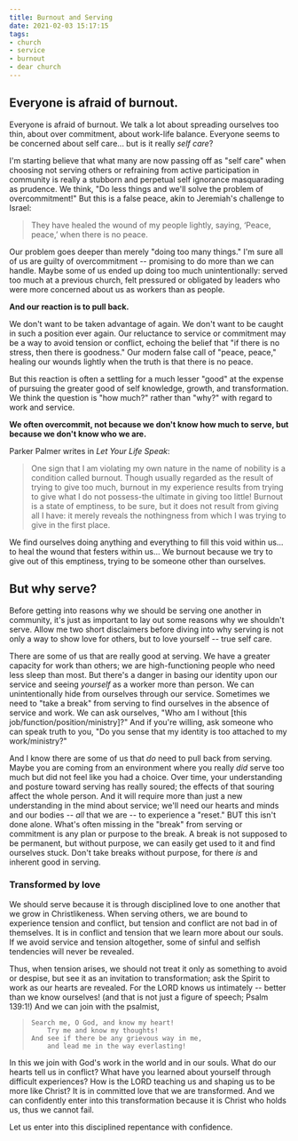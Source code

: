 ```yaml
---
title: Burnout and Serving
date: 2021-02-03 15:17:15
tags:
- church
- service
- burnout
- dear church
---
```

## Everyone is afraid of burnout.
Everyone is afraid of burnout. We talk a lot about spreading ourselves too thin, about over commitment, about work-life balance. Everyone seems to be concerned about self care... but is it really *self care*? 

I'm starting believe that what many are now passing off as "self care" when choosing not serving others or refraining from active participation in community is really a stubborn and perpetual self ignorance masquarading as prudence. We think, "Do less things and we'll solve the problem of overcommitment!" But this is a false peace, akin to Jeremiah's challenge to Israel:

>   They have healed the wound of my people lightly,
>       saying, ‘Peace, peace,’
>       when there is no peace.

Our problem goes deeper than merely "doing too many things." I'm sure all of us are guilty of overcommitment -- promising to do more than we can handle. Maybe some of us ended up doing too much unintentionally: served too much at a previous church, felt pressured or obligated by leaders who were more concerned about us as workers than as people. 

**And our reaction is to pull back.**

We don't want to be taken advantage of again. We don't want to be caught in such a position ever again. Our reluctance to service or commitment may be a way to avoid tension or conflict, echoing the belief that "if there is no stress, then there is goodness." Our modern false call of "peace, peace," healing our wounds lightly when the truth is that there is no peace.

But this reaction is often a settling for a much lesser "good" at the expense of pursuing the greater good of self knowledge, growth, and transformation. We think the question is "how much?" rather than "why?" with regard to work and service. 

**We often overcommit, not because we don't know how much to serve, but because we don't know who we are.**

Parker Palmer writes in *Let Your Life Speak*:

> One sign that I am violating my own nature in the name of nobility is a condition called burnout. Though usually regarded as the result of trying to give too much, burnout in my experience results from trying to give what I do not possess-the ultimate in giving too little! Burnout is a state of emptiness, to be sure, but it does not result from giving all I have: it merely reveals the nothingness from which I was trying to give in the first place.

We find ourselves doing anything and everything to fill this void within us... to heal the wound that festers within us... We burnout because we try to give out of this emptiness, trying to be someone other than ourselves.

## But why serve?
Before getting into reasons why we should be serving one another in community, it's just as important to lay out some reasons why we shouldn't serve. Allow me two short disclaimers before diving into why serving is not only a way to show love for others, but to love yourself -- true self care.

There are some of us that are really good at serving. We have a greater capacity for work than others; we are high-functioning people who need less sleep than most. But there's a danger in basing our identity upon our service and seeing *yourself* as a worker more than person. We can unintentionally hide from ourselves through our service. Sometimes we need to "take a break" from serving to find ourselves in the absence of service and work. We can ask ourselves, "Who am I without [this job/function/position/ministry]?" And if you're willing, ask someone who can speak truth to you, "Do you sense that my identity is too attached to my work/ministry?"

And I know there are some of us that *do* need to pull back from serving. Maybe you are coming from an environment where you really *did* serve too much but did not feel like you had a choice. Over time, your understanding and posture toward serving has really soured; the effects of that souring affect the whole person. And it will require more than just a new understanding in the mind about service; we'll need our hearts and minds and our bodies -- *all* that we are -- to experience a "reset." BUT this isn't done alone. What's often missing in the "break" from serving or commitment is any plan or purpose to the break. A break is not supposed to be permanent, but without purpose, we can easily get used to it and find ourselves stuck. Don't take breaks without purpose, for there *is* and inherent good in serving.

### Transformed by love
We should serve because it is through disciplined love to one another that we grow in Christlikeness. When serving others, we are bound to experience tension and conflict, but tension and conflict are not bad in of themselves. It is in conflict and tension that we learn more about our souls. If we avoid service and tension altogether, some of sinful and selfish tendencies will never be revealed. 

Thus, when tension arises, we should not treat it only as something to avoid or despise, but see it as an invitation to transformation; ask the Spirit to work as our hearts are revealed. For the LORD knows us intimately -- better than we know ourselves! (and that is not just a figure of speech; Psalm 139:1!) And we can join with the psalmist, 

>     Search me, O God, and know my heart!
>         Try me and know my thoughts!
>     And see if there be any grievous way in me,
>         and lead me in the way everlasting!

In this we join with God's work in the world and in our souls. What do our hearts tell us in conflict? What have you learned about yourself through difficult experiences? How is the LORD teaching us and shaping us to be more like Christ? It is in committed love that we are transformed. And we can confidently enter into this transformation because it is Christ who holds us, thus we cannot fail. 

Let us enter into this disciplined repentance with confidence. 